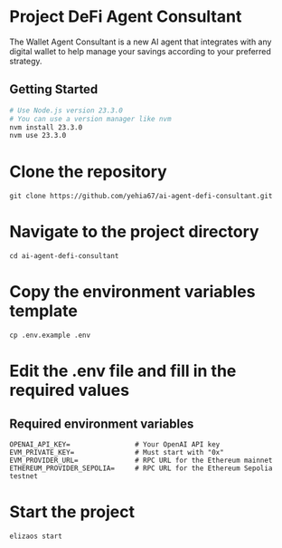 # Project DeFi Agent Consultant

The Wallet Agent Consultant is a new AI agent that integrates with any digital wallet to help manage your savings according to your preferred strategy. 

## Getting Started

```bash
# Use Node.js version 23.3.0
# You can use a version manager like nvm
nvm install 23.3.0
nvm use 23.3.0
```

# Clone the repository
```
git clone https://github.com/yehia67/ai-agent-defi-consultant.git
```

# Navigate to the project directory
```
cd ai-agent-defi-consultant
```

# Copy the environment variables template
```
cp .env.example .env
```

# Edit the .env file and fill in the required values
## Required environment variables
```
OPENAI_API_KEY=                # Your OpenAI API key
EVM_PRIVATE_KEY=               # Must start with "0x"
EVM_PROVIDER_URL=              # RPC URL for the Ethereum mainnet
ETHEREUM_PROVIDER_SEPOLIA=     # RPC URL for the Ethereum Sepolia testnet
```

# Start the project
```
elizaos start
```